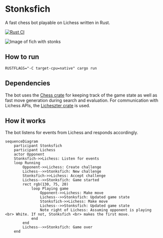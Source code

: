 # Stonksfich

A fast chess bot playable on Lichess written in Rust.

[![Rust CI](https://github.com/clauswrm/stonksfich/actions/workflows/rust.yml/badge.svg)](https://github.com/clauswrm/stonksfich/actions/workflows/rust.yml)

![Image of fich with stonks](https://i.imgflip.com/3zkg5p.jpg)

## How to run

`RUSTFLAGS="-C target-cpu=native" cargo run`

## Dependencies

The bot uses the [Chess crate](https://github.com/jordanbray/chess) for keeping track of the game state as well as fast move generation during search and evaluation. For communication with Lichess APIs, the [Licheszter crate](https://github.com/tontsa28/licheszter) is used.

## How it works

The bot listens for events from Lichess and responds accordingly.

```mermaid
sequenceDiagram
    participant Stonksfich
    participant Lichess
    actor Opponent
    Stonksfich->>Lichess: Listen for events
    loop Running
        Opponent->>Lichess: Create challenge
        Lichess-->>Stonksfich: New challenge
        Stonksfich->>Lichess: Accept challenge
        Lichess-->>Stonksfich: Game started
        rect rgb(130, 75, 20)
            loop Playing game
                Opponent->>Lichess: Make move
                Lichess-->>Stonksfich: Updated game state
                Stonksfich->>Lichess: Make move
                Lichess-->>Stonksfich: Updated game state
                Note right of Lichess: Assuming opponent is playing <br> White. If not, Stonksfich <br> makes the first move.
            end
        end
        Lichess-->>Stonksfich: Game over
    end
```
